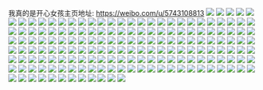 我真的是开心女孩主页地址: https://weibo.com/u/5743108813 
![](https://wx4.sinaimg.cn/mw2000/006gFuXjgy1h8unhna6y8j31sc2dsu0x.jpg) 
![](https://wx4.sinaimg.cn/mw2000/006gFuXjgy1h8t1hdskp4j31401hctrh.jpg) 
![](https://wx4.sinaimg.cn/mw2000/006gFuXjgy1h8t1heokoqj31401hck27.jpg) 
![](https://wx4.sinaimg.cn/mw2000/006gFuXjgy1h85d0gqi0yj32bn35snpk.jpg) 
![](https://wx4.sinaimg.cn/mw2000/006gFuXjgy1h85d0jwi14j32dc1kw1kz.jpg) 
![](https://wx4.sinaimg.cn/mw2000/006gFuXjgy1h85d0aiavvj324836chdv.jpg) 
![](https://wx4.sinaimg.cn/mw2000/006gFuXjgy1h85d0m454rj32c0340qv7.jpg) 
![](https://wx4.sinaimg.cn/mw2000/006gFuXjgy1h84ph00uggj30u012c45c.jpg) 
![](https://wx4.sinaimg.cn/mw2000/006gFuXjgy1h84pgwvpkdj30u0140wnj.jpg) 
![](https://wx4.sinaimg.cn/mw2000/006gFuXjgy1h84ph57vuhj30u0140drz.jpg) 
![](https://wx4.sinaimg.cn/mw2000/006gFuXjgy1h84ph1x9zaj30u0140n1j.jpg) 
![](https://wx4.sinaimg.cn/mw2000/006gFuXjgy1h84ph65ne7j30u014047s.jpg) 
![](https://wx4.sinaimg.cn/mw2000/006gFuXjgy1h84ph41jdjj30u0140ahw.jpg) 
![](https://wx4.sinaimg.cn/mw2000/006gFuXjgy1h83fti2up6j30u0141tdn.jpg) 
![](https://wx4.sinaimg.cn/mw2000/006gFuXjgy1h83fthcwqyj30u01900y2.jpg) 
![](https://wx4.sinaimg.cn/mw2000/006gFuXjgy1h83ftljzjbj31900u016e.jpg) 
![](https://wx4.sinaimg.cn/mw2000/006gFuXjgy1h83ftmsxt9j30u0140tj7.jpg) 
![](https://wx4.sinaimg.cn/mw2000/006gFuXjgy1h83ftk1fgvj30u0140n9d.jpg) 
![](https://wx4.sinaimg.cn/mw2000/006gFuXjgy1h83ftiyd3zj30u0190n6j.jpg) 
![](https://wx4.sinaimg.cn/mw2000/006gFuXjgy1h83ftp4q9sj30u015rafl.jpg) 
![](https://wx4.sinaimg.cn/mw2000/006gFuXjgy1h83ftqid7vj31400u07h4.jpg) 
![](https://wx4.sinaimg.cn/mw2000/006gFuXjgy1h83fto4lrvj31900u0drp.jpg) 
![](https://wx4.sinaimg.cn/mw2000/006gFuXjgy1h8036iw7khj32aq35s7wk.jpg) 
![](https://wx4.sinaimg.cn/mw2000/006gFuXjgy1h75fy7fbhij30x51lse0v.jpg) 
![](https://wx4.sinaimg.cn/mw2000/006gFuXjgy1h6ygkp6t6ij30wi14nq74.jpg) 
![](https://wx4.sinaimg.cn/mw2000/006gFuXjgy1h6w3otb2guj32c02c04qq.jpg) 
![](https://wx4.sinaimg.cn/mw2000/006gFuXjgy1h6w3ouf56jj30u02rugt7.jpg) 
![](https://wx4.sinaimg.cn/mw2000/006gFuXjgy1h6w3ox73pkj32dc1kwx6q.jpg) 
![](https://wx4.sinaimg.cn/mw2000/006gFuXjgy1h6w3oz50m2j32dc1kwu0y.jpg) 
![](https://wx4.sinaimg.cn/mw2000/006gFuXjgy1h6w3p09y6dj33402c0npe.jpg) 
![](https://wx4.sinaimg.cn/mw2000/006gFuXjgy1h6w3p22i5mj32dc1kwqv6.jpg) 
![](https://wx4.sinaimg.cn/mw2000/006gFuXjgy1h6w3p40zw2j32dc1kwhdu.jpg) 
![](https://wx4.sinaimg.cn/mw2000/006gFuXjgy1h6w3p78rdnj33402c04qp.jpg) 
![](https://wx4.sinaimg.cn/mw2000/006gFuXjgy1h6w3p9k2osj31ev36ctoi.jpg) 
![](https://wx4.sinaimg.cn/mw2000/006gFuXjgy1h6pdl34iwkj31401z24qp.jpg) 
![](https://wx4.sinaimg.cn/mw2000/006gFuXjgy1h6pdl5m76ij32dr36c7ah.jpg) 
![](https://wx4.sinaimg.cn/mw2000/006gFuXjgy1h6pdlgwe3cj30tu13udjf.jpg) 
![](https://wx4.sinaimg.cn/mw2000/006gFuXjgy1h6ixwhbvohj32d8340qv7.jpg) 
![](https://wx4.sinaimg.cn/mw2000/006gFuXjgy1h6ixwiwyq2j32c0340x6q.jpg) 
![](https://wx4.sinaimg.cn/mw2000/006gFuXjgy1h68piplhqej31o0280u0y.jpg) 
![](https://wx4.sinaimg.cn/mw2000/006gFuXjgy1h68piqjq95j32c033zb2a.jpg) 
![](https://wx4.sinaimg.cn/mw2000/006gFuXjgy1h68pirror1j31o0280b2a.jpg) 
![](https://wx4.sinaimg.cn/mw2000/006gFuXjgy1h68piubt1kj32c035lwx8.jpg) 
![](https://wx4.sinaimg.cn/mw2000/006gFuXjgy1h4w8od5eswj32c1340e85.jpg) 
![](https://wx4.sinaimg.cn/mw2000/006gFuXjgy1h4w8o55jbuj315o304kjm.jpg) 
![](https://wx4.sinaimg.cn/mw2000/006gFuXjgy1h4w8oere4jj317c0wi7rx.jpg) 
![](https://wx4.sinaimg.cn/mw2000/006gFuXjgy1h4w8opem21j32993091l1.jpg) 
![](https://wx4.sinaimg.cn/mw2000/006gFuXjgy1h4w8o09qobj32c03404qq.jpg) 
![](https://wx4.sinaimg.cn/mw2000/006gFuXjgy1h4w8ow8ykhj32993097wl.jpg) 
![](https://wx4.sinaimg.cn/mw2000/006gFuXjgy1h4w8ogs70qj32c0340hdv.jpg) 
![](https://wx4.sinaimg.cn/mw2000/006gFuXjgy1h4w8oia1nej32c03407wj.jpg) 
![](https://wx4.sinaimg.cn/mw2000/006gFuXjgy1h4w8ozjsj4j32c0340e84.jpg) 
![](https://wx4.sinaimg.cn/mw2000/006gFuXjgy1h4o1o8qjnjj30u015kdpe.jpg) 
![](https://wx4.sinaimg.cn/mw2000/006gFuXjgy1h4o1ocr0b6j30u0153k3c.jpg) 
![](https://wx4.sinaimg.cn/mw2000/006gFuXjgy1h4o1og9oj2j30u0140qgw.jpg) 
![](https://wx4.sinaimg.cn/mw2000/006gFuXjgy1h4o1ol8k59j30u015jqda.jpg) 
![](https://wx4.sinaimg.cn/mw2000/006gFuXjgy1h4ms9bli5wj30u0140wqa.jpg) 
![](https://wx4.sinaimg.cn/mw2000/006gFuXjgy1h4dygt2dolj30wi17c7mu.jpg) 
![](https://wx4.sinaimg.cn/mw2000/006gFuXjgy1h4dygr2bszj30wi17ctr0.jpg) 
![](https://wx4.sinaimg.cn/mw2000/006gFuXjgy1h4dygv3s0cj30wi17car9.jpg) 
![](https://wx4.sinaimg.cn/mw2000/006gFuXjgy1h4dygxmji8j30wi17ch48.jpg) 
![](https://wx4.sinaimg.cn/mw2000/006gFuXjgy1h4di05xstrj352u3dwnpg.jpg) 
![](https://wx4.sinaimg.cn/mw2000/006gFuXjgy1h4di0bqwygj322r35s1ky.jpg) 
![](https://wx4.sinaimg.cn/mw2000/006gFuXjgy1h4di0gxcv8j323u35sx6p.jpg) 
![](https://wx4.sinaimg.cn/mw2000/006gFuXjgy1h47zj53pfcj30k00zkjwv.jpg) 
![](https://wx4.sinaimg.cn/mw2000/006gFuXjgy1h47zj6ih80j30k00zk7a1.jpg) 
![](https://wx4.sinaimg.cn/mw2000/006gFuXjgy1h2gfjqymmgj30u0140aq6.jpg) 
![](https://wx4.sinaimg.cn/mw2000/006gFuXjgy1h2gfjuacr4j30u01qitmy.jpg) 
![](https://wx4.sinaimg.cn/mw2000/006gFuXjgy1h2gfjxwld7j30u01507fx.jpg) 
![](https://wx4.sinaimg.cn/mw2000/006gFuXjgy1h2gfjzxucmj30u014s0zn.jpg) 
![](https://wx4.sinaimg.cn/mw2000/006gFuXjgy1h2gfjz47fvj30u01407bf.jpg) 
![](https://wx4.sinaimg.cn/mw2000/006gFuXjgy1h2gfk16170j30u0140wm3.jpg) 
![](https://wx4.sinaimg.cn/mw2000/006gFuXjgy1h2e8fub34oj323u35snph.jpg) 
![](https://wx4.sinaimg.cn/mw2000/006gFuXjgy1h2e8g0s316j323u34zu0y.jpg) 
![](https://wx4.sinaimg.cn/mw2000/006gFuXjgy1h2e8g65t1yj323u35sqv6.jpg) 
![](https://wx4.sinaimg.cn/mw2000/006gFuXjgy1h2e8gkq4dfj31u72g9kjl.jpg) 
![](https://wx4.sinaimg.cn/mw2000/006gFuXjgy1h2e8ggc3mij323u35sb2a.jpg) 
![](https://wx4.sinaimg.cn/mw2000/006gFuXjgy1h2e8gjp5u0j32c03407wk.jpg) 
![](https://wx4.sinaimg.cn/mw2000/006gFuXjgy1h2e8fjt7kgj33402c0b2d.jpg) 
![](https://wx4.sinaimg.cn/mw2000/006gFuXjgy1h2e8gpxdwyj335s23uhdv.jpg) 
![](https://wx4.sinaimg.cn/mw2000/006gFuXjgy1h2e8grork2j30ty190ke1.jpg) 
![](https://wx4.sinaimg.cn/mw2000/006gFuXjgy1h1bmi8bbzoj32al1j1b29.jpg) 
![](https://wx4.sinaimg.cn/mw2000/006gFuXjgy1h1bmi971uuj33402c0x6q.jpg) 
![](https://wx4.sinaimg.cn/mw2000/006gFuXjgy1h1bmibbin4j31rq2nlkjl.jpg) 
![](https://wx4.sinaimg.cn/mw2000/006gFuXjgy1h1bmicu9p2j317c0wi1cu.jpg) 
![](https://wx4.sinaimg.cn/mw2000/006gFuXjgy1h1bmi7knukj30wi17cwvv.jpg) 
![](https://wx4.sinaimg.cn/mw2000/006gFuXjgy1h1bmidat0yj30wi17c7m3.jpg) 
![](https://wx4.sinaimg.cn/mw2000/006gFuXjgy1h1bmidxtrtj30u0460qv5.jpg) 
![](https://wx4.sinaimg.cn/mw2000/006gFuXjgy1h1bmiexilfj33402c01kz.jpg) 
![](https://wx4.sinaimg.cn/mw2000/006gFuXjgy1h1bmig2u0dj32c0340u0x.jpg) 
![](https://wx4.sinaimg.cn/mw2000/006gFuXjgy1h12fgbk2zfj32592vp7wi.jpg) 
![](https://wx4.sinaimg.cn/mw2000/006gFuXjgy1h12fgcqqabj32c0340u0y.jpg) 
![](https://wx4.sinaimg.cn/mw2000/006gFuXjgy1h12fge9we1j321h2swx6p.jpg) 
![](https://wx4.sinaimg.cn/mw2000/006gFuXjgy1h12fgfp5bhj32bd35shdu.jpg) 
![](https://wx4.sinaimg.cn/mw2000/006gFuXjgy1h12fgaijtej324s2ueu0x.jpg) 
![](https://wx4.sinaimg.cn/mw2000/006gFuXjgy1h12fggm8zxj32782zk4qq.jpg) 
![](https://wx4.sinaimg.cn/mw2000/006gFuXjgy1h0gydb2xlmj30n00mnq9l.jpg) 
![](https://wx4.sinaimg.cn/mw2000/006gFuXjgy1gzug64wp8oj317c0widzj.jpg) 
![](https://wx4.sinaimg.cn/mw2000/006gFuXjgy1gzs9suu4z6j31y52ljx6q.jpg) 
![](https://wx4.sinaimg.cn/mw2000/006gFuXjgy1gzs9svuoldj329u340hdu.jpg) 
![](https://wx4.sinaimg.cn/mw2000/006gFuXjgy1gzs9sti9rhj30uk3tiu0x.jpg) 
![](https://wx4.sinaimg.cn/mw2000/006gFuXjgy1gzs9sxfxdqj32c03407wj.jpg) 
![](https://wx4.sinaimg.cn/mw2000/006gFuXjgy1gzs9tdx664j313u0tu7k3.jpg) 
![](https://wx4.sinaimg.cn/mw2000/006gFuXjgy1gzs9syp76oj32c03407wj.jpg) 
![](https://wx4.sinaimg.cn/mw2000/006gFuXjgy1gzs9t08zeuj32c0340qv7.jpg) 
![](https://wx4.sinaimg.cn/mw2000/006gFuXjgy1gzs9ssq50oj32ay33z1kz.jpg) 
![](https://wx4.sinaimg.cn/mw2000/006gFuXjgy1gzs9t1e5cbj32c0340qv6.jpg) 
![](https://wx4.sinaimg.cn/mw2000/006gFuXjgy1gzs9t2y7ktj33402c0x6s.jpg) 
![](https://wx4.sinaimg.cn/mw2000/006gFuXjgy1gzs9t45g9pj32c0340b2b.jpg) 
![](https://wx4.sinaimg.cn/mw2000/006gFuXjgy1gyjeb071ryj30u014049e.jpg) 
![](https://wx4.sinaimg.cn/mw2000/006gFuXjgy1gxofl5r2toj352u3dwqv9.jpg) 
![](https://wx4.sinaimg.cn/mw2000/006gFuXjgy1gxoflfd49pj33dw52ux6u.jpg) 
![](https://wx4.sinaimg.cn/mw2000/006gFuXjgy1gxoflb0mr4j33dw52uhdy.jpg) 
![](https://wx4.sinaimg.cn/mw2000/006gFuXjgy1gxoflj8uibj33dw52uu12.jpg) 
![](https://wx4.sinaimg.cn/mw2000/006gFuXjgy1gxoflstnt9j33dw52u4qu.jpg) 
![](https://wx4.sinaimg.cn/mw2000/006gFuXjgy1gxofl83h3rj315o2ibb29.jpg) 
![](https://wx4.sinaimg.cn/mw2000/006gFuXjgy1gxdwz0zznmj30wi17cqe1.jpg) 
![](https://wx4.sinaimg.cn/mw2000/006gFuXjgy1gxdwz1v6tqj31o02yob29.jpg) 
![](https://wx4.sinaimg.cn/mw2000/006gFuXjgy1gxdwz0fuolj33402c0npf.jpg) 
![](https://wx4.sinaimg.cn/mw2000/006gFuXjgy1gxdwzdsbm2j30uw0uujwy.jpg) 
![](https://wx4.sinaimg.cn/mw2000/006gFuXjgy1gx0jmxmf2pj33402c01ky.jpg) 
![](https://wx4.sinaimg.cn/mw2000/006gFuXjgy1gx0jmy3v36j30wi17cdtx.jpg) 
![](https://wx4.sinaimg.cn/mw2000/006gFuXjgy1gx0jmzfyn8j32c02c0u0z.jpg) 
![](https://wx4.sinaimg.cn/mw2000/006gFuXjgy1gx0jmwikc7j32c02c0u10.jpg) 
![](https://wx4.sinaimg.cn/mw2000/006gFuXjgy1gx0jmzy1ajj30wi1lsh5r.jpg) 
![](https://wx4.sinaimg.cn/mw2000/006gFuXjgy1gx0jn2wsujj32c0340hdy.jpg) 
![](https://wx4.sinaimg.cn/mw2000/006gFuXjgy1gx0jn4zwcaj32c0361kjp.jpg) 
![](https://wx4.sinaimg.cn/mw2000/006gFuXjgy1gx0jn97n3sj32c0340kjo.jpg) 
![](https://wx4.sinaimg.cn/mw2000/006gFuXjgy1gx0jn6wursj32c035phdx.jpg) 
![](https://wx4.sinaimg.cn/mw2000/006gFuXjgy1gwg1vkt6r7j30uk4dw1ky.jpg) 
![](https://wx4.sinaimg.cn/mw2000/006gFuXjgy1gwg1vm7aixj30uk53ckjm.jpg) 
![](https://wx4.sinaimg.cn/mw2000/006gFuXjgy1gwg1vy10arj31fu1x47wh.jpg) 
![](https://wx4.sinaimg.cn/mw2000/006gFuXjgy1gwg1vqfbpaj32c03407wm.jpg) 
![](https://wx4.sinaimg.cn/mw2000/006gFuXjgy1gwg1vjtwjdj32c035fu0z.jpg) 
![](https://wx4.sinaimg.cn/mw2000/006gFuXjgy1gwg1vtn07hj33402c0x6r.jpg) 
![](https://wx4.sinaimg.cn/mw2000/006gFuXjgy1gwg1vo7rsuj32c02c07wi.jpg) 
![](https://wx4.sinaimg.cn/mw2000/006gFuXjgy1gwg1vvptw6j32c0340kjn.jpg) 
![](https://wx4.sinaimg.cn/mw2000/006gFuXjgy1gwg1vx640aj31o0280npd.jpg) 
![](https://wx4.sinaimg.cn/mw2000/006gFuXjgy1gwf9eryn5rj322o33z1kx.jpg) 
![](https://wx4.sinaimg.cn/mw2000/006gFuXjgy1gwf9eyb2k7j31xz2lbnpe.jpg) 
![](https://wx4.sinaimg.cn/mw2000/006gFuXjgy1gwf9f4e8vyj32c0340qv8.jpg) 
![](https://wx4.sinaimg.cn/mw2000/006gFuXjgy1gwf9f8wmx0j32c0340e84.jpg) 
![](https://wx4.sinaimg.cn/mw2000/006gFuXjgy1gwf9ev6umbj320i2opx6q.jpg) 
![](https://wx4.sinaimg.cn/mw2000/006gFuXjgy1gwf9fcvpslj32c03404qs.jpg) 
![](https://wx4.sinaimg.cn/mw2000/006gFuXjgy1gwf9fh2braj32c0340x6s.jpg) 
![](https://wx4.sinaimg.cn/mw2000/006gFuXjgy1gwf9er2800j32c0340hdw.jpg) 
![](https://wx4.sinaimg.cn/mw2000/006gFuXjgy1gwf9fj30wlj32c036l4qs.jpg) 
![](https://wx4.sinaimg.cn/mw2000/006gFuXjgy1gqonne72ldj32c03407wj.jpg) 
![](https://wx4.sinaimg.cn/mw2000/006gFuXjgy1gqonnfhvjfj31hc26s7wi.jpg) 
![](https://wx4.sinaimg.cn/mw2000/006gFuXjgy1gqonnl7narj32c03401l9.jpg) 
![](https://wx4.sinaimg.cn/mw2000/006gFuXjgy1gqonnn8vagj32c0340qv6.jpg) 
![](https://wx4.sinaimg.cn/mw2000/006gFuXjgy1gqonnbzwcoj32c0340hdv.jpg) 
![](https://wx4.sinaimg.cn/mw2000/006gFuXjgy1gqonntgo1uj32c03401l8.jpg) 
![](https://wx4.sinaimg.cn/mw2000/006gFuXjgy1gqonnogrtdj31hz1zy7wi.jpg) 
![](https://wx4.sinaimg.cn/mw2000/006gFuXjgy1gqonnxcejtj32yo1o0x6v.jpg) 
![](https://wx4.sinaimg.cn/mw2000/006gFuXjgy1gqonnzjewjj32bw32d1kz.jpg) 
![](https://wx4.sinaimg.cn/mw2000/006gFuXjgy1gqono1idx0j327p2y9hdu.jpg) 
![](https://wx4.sinaimg.cn/mw2000/006gFuXjgy1gqono6c71lj32c0340b2g.jpg) 
![](https://wx4.sinaimg.cn/mw2000/006gFuXjly1gqmfk24h0sj32c02c0npe.jpg) 
![](https://wx4.sinaimg.cn/mw2000/006gFuXjly1gqmfk3ksv5j32c02c0npe.jpg) 
![](https://wx4.sinaimg.cn/mw2000/006gFuXjly1gqmfk656q1j32c02c0b2a.jpg) 
![](https://wx4.sinaimg.cn/mw2000/006gFuXjly1gqmfjxjrwoj30n00tuwmf.jpg) 
![](https://wx4.sinaimg.cn/mw2000/006gFuXjly1gqmfjzxafoj31o02801ky.jpg) 
![](https://wx4.sinaimg.cn/mw2000/006gFuXjly1gqmfk8sjq9j31r02c0qv6.jpg) 
![](https://wx4.sinaimg.cn/mw2000/006gFuXjly1gqmfk9pnqqj32c02c0npd.jpg) 
![](https://wx4.sinaimg.cn/mw2000/006gFuXjly1gqmfka5cfwj30n014wwnr.jpg) 
![](https://wx4.sinaimg.cn/mw2000/006gFuXjly1gqmfjyrlq5j31o0280u0x.jpg) 
